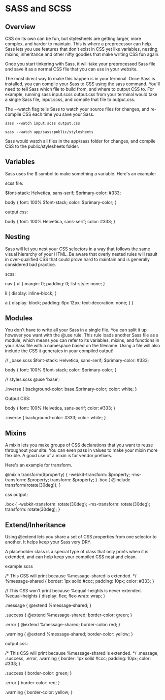 # SASS and SCSS

## Overview

CSS on its own can be fun, but stylesheets are getting larger, more complex, and harder to maintain. This is where a preprocessor can help. Sass lets you use features that don't exist in CSS yet like variables, nesting, mixins, inheritance and other nifty goodies that make writing CSS fun again.

Once you start tinkering with Sass, it will take your preprocessed Sass file and save it as a normal CSS file that you can use in your website.

The most direct way to make this happen is in your terminal. Once Sass is installed, you can compile your Sass to CSS using the sass command. You'll need to tell Sass which file to build from, and where to output CSS to. For example, running sass input.scss output.css from your terminal would take a single Sass file, input.scss, and compile that file to output.css.

The --watch flag tells Sass to watch your source files for changes, and re-compile CSS each time you save your Sass.

    sass --watch input.scss output.css

    sass --watch app/sass:public/stylesheets

Sass would watch all files in the app/sass folder for changes, and compile CSS to the public/stylesheets folder.

## Variables

Sass uses the $ symbol to make something a variable. Here's an example:

scss file:

$font-stack:    Helvetica, sans-serif;
$primary-color: #333;

body {
  font: 100% $font-stack;
  color: $primary-color;
}

output css:

body {
  font: 100% Helvetica, sans-serif;
  color: #333;
}

## Nesting

Sass will let you nest your CSS selectors in a way that follows the same visual hierarchy of your HTML. Be aware that overly nested rules will result in over-qualified CSS that could prove hard to maintain and is generally considered bad practice.

scss:

nav {
  ul {
    margin: 0;
    padding: 0;
    list-style: none;
  }

  li { display: inline-block; }

  a {
    display: block;
    padding: 6px 12px;
    text-decoration: none;
  }
}

## Modules

You don't have to write all your Sass in a single file. You can split it up however you want with the @use rule. This rule loads another Sass file as a module, which means you can refer to its variables, mixins, and functions in your Sass file with a namespace based on the filename. Using a file will also include the CSS it generates in your compiled output!

// _base.scss
$font-stack:    Helvetica, sans-serif;
$primary-color: #333;

body {
  font: 100% $font-stack;
  color: $primary-color;
}

// styles.scss
@use 'base';

.inverse {
  background-color: base.$primary-color;
  color: white;
}

Output CSS:

body {
  font: 100% Helvetica, sans-serif;
  color: #333;
}

.inverse {
  background-color: #333;
  color: white;
}


## Mixins

A mixin lets you make groups of CSS declarations that you want to reuse throughout your site. You can even pass in values to make your mixin more flexible. A good use of a mixin is for vendor prefixes. 

Here's an example for transform.

@mixin transform($property) {
  -webkit-transform: $property;
  -ms-transform: $property;
  transform: $property;
}
.box { @include transform(rotate(30deg)); }

css output:

.box {
  -webkit-transform: rotate(30deg);
  -ms-transform: rotate(30deg);
  transform: rotate(30deg);
}

## Extend/Inheritance

Using @extend lets you share a set of CSS properties from one selector to another. It helps keep your Sass very DRY. 

A placeholder class is a special type of class that only prints when it is extended, and can help keep your compiled CSS neat and clean.

example scss

/* This CSS will print because %message-shared is extended. */
%message-shared {
  border: 1px solid #ccc;
  padding: 10px;
  color: #333;
}

// This CSS won't print because %equal-heights is never extended.
%equal-heights {
  display: flex;
  flex-wrap: wrap;
}

.message {
  @extend %message-shared;
}

.success {
  @extend %message-shared;
  border-color: green;
}

.error {
  @extend %message-shared;
  border-color: red;
}

.warning {
  @extend %message-shared;
  border-color: yellow;
}

output css:

/* This CSS will print because %message-shared is extended. */
.message, .success, .error, .warning {
  border: 1px solid #ccc;
  padding: 10px;
  color: #333;
}

.success {
  border-color: green;
}

.error {
  border-color: red;
}

.warning {
  border-color: yellow;
}